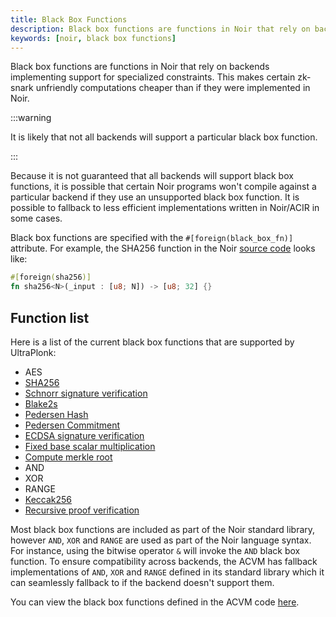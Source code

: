 ```yaml
---
title: Black Box Functions
description: Black box functions are functions in Noir that rely on backends implementing support for specialized constraints.
keywords: [noir, black box functions]
---
```


Black box functions are functions in Noir that rely on backends implementing support for specialized constraints. This makes certain zk-snark unfriendly computations cheaper than if they were implemented in Noir.

:::warning

It is likely that not all backends will support a particular black box function.

:::

Because it is not guaranteed that all backends will support black box functions, it is possible that certain Noir programs won't compile against a particular backend if they use an unsupported black box function. It is possible to fallback to less efficient implementations written in Noir/ACIR in some cases.

Black box functions are specified with the `#[foreign(black_box_fn)]` attribute. For example, the SHA256 function in the Noir [source code](https://github.com/noir-lang/noir/blob/v0.5.1/noir_stdlib/src/hash.nr) looks like:

```rust
#[foreign(sha256)]
fn sha256<N>(_input : [u8; N]) -> [u8; 32] {}
```

## Function list

Here is a list of the current black box functions that are supported by UltraPlonk:

- AES
- [SHA256](./cryptographic_primitives/hashes#sha256)
- [Schnorr signature verification](./cryptographic_primitives/schnorr)
- [Blake2s](./cryptographic_primitives/hashes#blake2s)
- [Pedersen Hash](./cryptographic_primitives/hashes#pedersen_hash)
- [Pedersen Commitment](./cryptographic_primitives/hashes#pedersen_commitment)
- [ECDSA signature verification](./cryptographic_primitives/ecdsa_sig_verification)
- [Fixed base scalar multiplication](./cryptographic_primitives/scalar)
- [Compute merkle root](./merkle_trees#compute_merkle_root)
- AND
- XOR
- RANGE
- [Keccak256](./cryptographic_primitives/hashes#keccak256)
- [Recursive proof verification](./recursion)

Most black box functions are included as part of the Noir standard library, however `AND`, `XOR` and `RANGE` are used as part of the Noir language syntax. For instance, using the bitwise operator `&` will invoke the `AND` black box function. To ensure compatibility across backends, the ACVM has fallback implementations of `AND`, `XOR` and `RANGE` defined in its standard library which it can seamlessly fallback to if the backend doesn't support them.

You can view the black box functions defined in the ACVM code [here](https://github.com/noir-lang/noir/blob/master/acvm-repo/acir/src/circuit/black_box_functions.rs).

